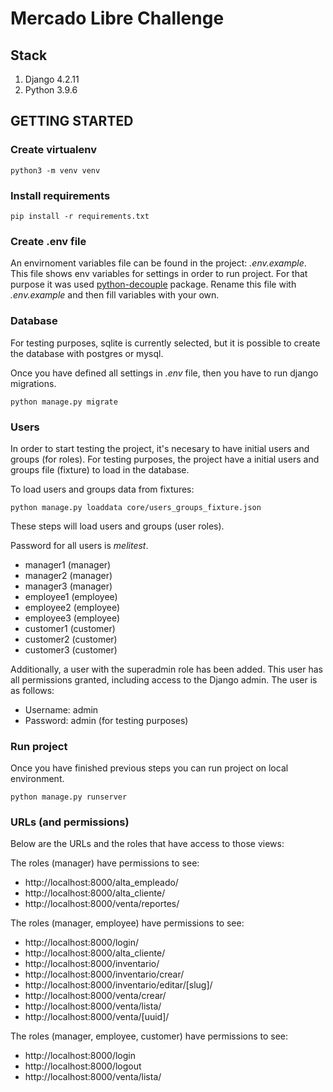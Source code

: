 # Mercado Libre Challenge

## Stack
 1. Django 4.2.11
 2. Python 3.9.6

## GETTING STARTED

### Create virtualenv
```
python3 -m venv venv
```

### Install requirements
```
pip install -r requirements.txt
```

### Create .env file
An envirnoment  variables file can be found in the project: *.env.example*. This file shows env variables for settings in order to run project. For that purpose it was used [python-decouple](https://github.com/henriquebastos/python-decouple) package.
Rename this file with *.env.example* and then fill variables with your own.

### Database
For testing purposes, sqlite is currently selected, but it is possible to create the database with postgres or mysql.

Once you have defined all settings in _.env_ file, then you have to run django migrations.
```
python manage.py migrate
```

### Users
In order to start testing the project, it's necesary to have initial users and groups (for roles). For testing purposes, the project have a initial users and groups file (fixture) to load in the database.

To load users and groups data from fixtures:
```
python manage.py loaddata core/users_groups_fixture.json
```

These steps will load users and groups (user roles).

Password for all users is *melitest*.

 - manager1 (manager)
 - manager2 (manager)
 - manager3 (manager)
 - employee1 (employee)
 - employee2 (employee)
 - employee3 (employee)
 - customer1 (customer)
 - customer2 (customer)
 - customer3 (customer)

Additionally, a user with the superadmin role has been added. This user has all permissions granted, including access to the Django admin. The user is as follows:

- Username: admin
- Password: admin (for testing purposes)

### Run project
Once you have finished previous steps you can run project on local environment.
```
python manage.py runserver

```

### URLs (and permissions)
Below are the URLs and the roles that have access to those views:

The roles (manager) have permissions to see:
- http://localhost:8000/alta_empleado/
- http://localhost:8000/alta_cliente/
- http://localhost:8000/venta/reportes/

The roles (manager, employee) have permissions to see:
- http://localhost:8000/login/
- http://localhost:8000/alta_cliente/
- http://localhost:8000/inventario/
- http://localhost:8000/inventario/crear/
- http://localhost:8000/inventario/editar/[slug]/
- http://localhost:8000/venta/crear/
- http://localhost:8000/venta/lista/
- http://localhost:8000/venta/[uuid]/


The roles (manager, employee, customer) have permissions to see:
- http://localhost:8000/login
- http://localhost:8000/logout
- http://localhost:8000/venta/lista/
